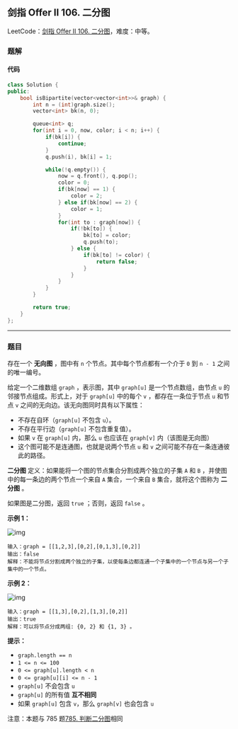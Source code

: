 ## 剑指 Offer II 106. 二分图

LeetCode：[剑指 Offer II 106. 二分图](https://leetcode.cn/problems/vEAB3K/)，难度：中等。

### 题解

#### 代码

```c++
class Solution {
public:
    bool isBipartite(vector<vector<int>>& graph) {
        int n = (int)graph.size();
        vector<int> bk(n, 0);

        queue<int> q;
        for(int i = 0, now, color; i < n; i++) {
            if(bk[i]) {
                continue;
            }
            q.push(i), bk[i] = 1;

            while(!q.empty()) {
                now = q.front(), q.pop();
                color = 0;
                if(bk[now] == 1) {
                    color = 2;
                } else if(bk[now] == 2) {
                    color = 1;
                }
                for(int to : graph[now]) {
                    if(!bk[to]) {
                        bk[to] = color;
                        q.push(to);
                    } else {
                        if(bk[to] != color) {
                            return false;
                        }
                    }
                }
            }
        }

        return true;
    }
};
```



---



### 题目

存在一个 **无向图** ，图中有 `n` 个节点。其中每个节点都有一个介于 `0` 到 `n - 1` 之间的唯一编号。

给定一个二维数组 `graph` ，表示图，其中 `graph[u]` 是一个节点数组，由节点 `u` 的邻接节点组成。形式上，对于 `graph[u]` 中的每个 `v` ，都存在一条位于节点 `u` 和节点 `v` 之间的无向边。该无向图同时具有以下属性：

- 不存在自环（`graph[u]` 不包含 `u`）。
- 不存在平行边（`graph[u]` 不包含重复值）。
- 如果 `v` 在 `graph[u]` 内，那么 `u` 也应该在 `graph[v]` 内（该图是无向图）
- 这个图可能不是连通图，也就是说两个节点 `u` 和 `v` 之间可能不存在一条连通彼此的路径。

**二分图** 定义：如果能将一个图的节点集合分割成两个独立的子集 `A` 和 `B` ，并使图中的每一条边的两个节点一个来自 `A` 集合，一个来自 `B` 集合，就将这个图称为 **二分图** 。

如果图是二分图，返回 `true` ；否则，返回 `false` 。

 

**示例 1：**

![img](https://gitee.com/xwl66/leetcode/raw/master/image/jianZhiOfferII106-bi2.jpg)

```
输入：graph = [[1,2,3],[0,2],[0,1,3],[0,2]]
输出：false
解释：不能将节点分割成两个独立的子集，以使每条边都连通一个子集中的一个节点与另一个子集中的一个节点。
```

**示例 2：**

![img](https://gitee.com/xwl66/leetcode/raw/master/image/jianZhiOfferII106-bi1.jpg)

```
输入：graph = [[1,3],[0,2],[1,3],[0,2]]
输出：true
解释：可以将节点分成两组: {0, 2} 和 {1, 3} 。
```

 

**提示：**

- `graph.length == n`
- `1 <= n <= 100`
- `0 <= graph[u].length < n`
- `0 <= graph[u][i] <= n - 1`
- `graph[u]` 不会包含 `u`
- `graph[u]` 的所有值 **互不相同**
- 如果 `graph[u]` 包含 `v`，那么 `graph[v]` 也会包含 `u`

 

注意：本题与 785 题[785. 判断二分图](https://leetcode-cn.com/problems/is-graph-bipartite/)相同


